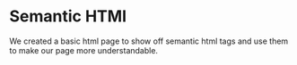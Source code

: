 Semantic HTMl
====================

We created a basic html page to show off semantic html tags and use them to make our page more understandable.